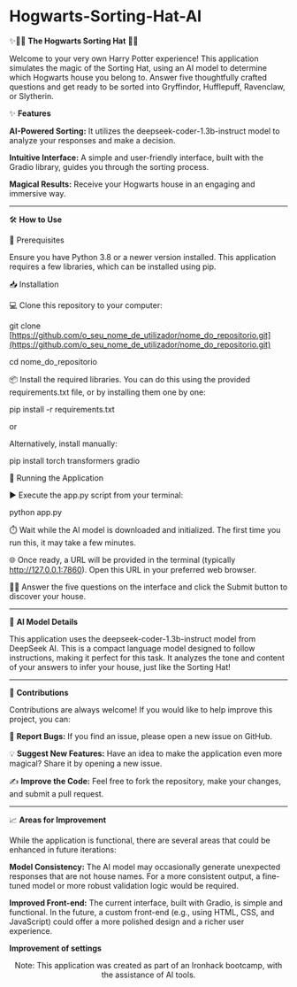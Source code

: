 # Hogwarts-Sorting-Hat-AI


✨🧙‍♂️ **The Hogwarts Sorting Hat** 🔮✨

Welcome to your very own Harry Potter experience! This application simulates the magic of the Sorting Hat, using an AI model to determine which Hogwarts house you belong to. Answer five thoughtfully crafted questions and get ready to be sorted into Gryffindor, Hufflepuff, Ravenclaw, or Slytherin.

✨ **Features**

**AI-Powered Sorting:** It utilizes the deepseek-coder-1.3b-instruct model to analyze your responses and make a decision.

**Intuitive Interface:** A simple and user-friendly interface, built with the Gradio library, guides you through the sorting process.

**Magical Results:** Receive your Hogwarts house in an engaging and immersive way.

<hr>

🛠️ **How to Use**


📝 Prerequisites

Ensure you have Python 3.8 or a newer version installed. This application requires a few libraries, which can be installed using pip.

📥 Installation

💻 Clone this repository to your computer:

git clone [https://github.com/o_seu_nome_de_utilizador/nome_do_repositorio.git](https://github.com/o_seu_nome_de_utilizador/nome_do_repositorio.git)

cd nome_do_repositorio


📦 Install the required libraries. You can do this using the provided requirements.txt file, or by installing them one by one:

pip install -r requirements.txt

or

Alternatively, install manually:

pip install torch transformers gradio


🚀 Running the Application

▶️ Execute the app.py script from your terminal:

python app.py


⏱️ Wait while the AI model is downloaded and initialized. The first time you run this, it may take a few minutes.

🌐 Once ready, a URL will be provided in the terminal (typically http://127.0.0.1:7860). Open this URL in your preferred web browser.

🧙‍♀️ Answer the five questions on the interface and click the Submit button to discover your house.

<hr>

🧠 **AI Model Details**

This application uses the deepseek-coder-1.3b-instruct model from DeepSeek AI. This is a compact language model designed to follow instructions, making it perfect for this task. It analyzes the tone and content of your answers to infer your house, just like the Sorting Hat!

<hr>

🙏 **Contributions**

Contributions are always welcome! If you would like to help improve this project, you can:

🐞 **Report Bugs:** If you find an issue, please open a new issue on GitHub.

💡 **Suggest New Features:** Have an idea to make the application even more magical? Share it by opening a new issue.

✍️ **Improve the Code:** Feel free to fork the repository, make your changes, and submit a pull request.

<hr>

📈 **Areas for Improvement**

While the application is functional, there are several areas that could be enhanced in future iterations:

**Model Consistency:** The AI model may occasionally generate unexpected responses that are not house names. For a more consistent output, a fine-tuned model or more robust validation logic would be required.

**Improved Front-end:** The current interface, built with Gradio, is simple and functional. In the future, a custom front-end (e.g., using HTML, CSS, and JavaScript) could offer a more polished design and a richer user experience.

**Improvement of settings**

<p align="center">
Note: This application was created as part of an Ironhack bootcamp, with the assistance of AI tools.
</p>


